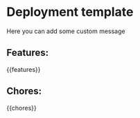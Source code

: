 # Deployment template
Here you can add some custom message

## Features:
{{features}}

## Chores:
{{chores}}
